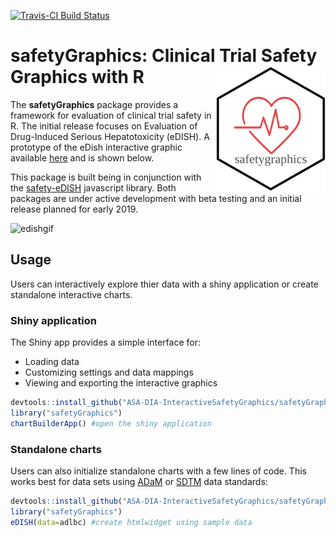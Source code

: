 
[![Travis-CI Build Status](https://travis-ci.org/ASA-DIA-InteractiveSafetyGraphics/safetyGraphics.svg?branch=master)](https://travis-ci.org/ASA-DIA-InteractiveSafetyGraphics/safetyGraphics)

# safetyGraphics: Clinical Trial Safety Graphics with R  <img src="inst/safetyGraphicsHex/safetyGraphicsHex.png" width = "175" height = "200" align="right" /> 

The **safetyGraphics** package provides a framework for evaluation of clinical trial safety in R. The initial release focuses on Evaluation of Drug-Induced Serious Hepatotoxicity (eDISH). A prototype of the eDish interactive graphic available [here](https://asa-dia-interactivesafetygraphics.github.io/safety-eDISH/test/) and is shown below.

This package is built being in conjunction with the [safety-eDISH](https://github.com/ASA-DIA-InteractiveSafetyGraphics/safety-eDISH) javascript library. Both packages are under active development with beta testing and an initial release planned for early 2019.

![edishgif](https://user-images.githubusercontent.com/3680095/45834450-02b3a000-bcbc-11e8-8172-324c2fe43521.gif)

## Usage

Users can interactively explore thier data with a shiny application or create standalone interactive charts. 

### Shiny application

The Shiny app provides a simple interface for:
- Loading data
- Customizing settings and data mappings
- Viewing and exporting the interactive graphics

```r
devtools::install_github("ASA-DIA-InteractiveSafetyGraphics/safetyGraphics")
library("safetyGraphics")
chartBuilderApp() #open the shiny application
```

### Standalone charts

Users can also initialize standalone charts with a few lines of code. This works best for data sets using [ADaM](https://www.cdisc.org/standards/foundational/adam) or [SDTM](https://www.cdisc.org/standards/foundational/sdtm) data standards:

```r
devtools::install_github("ASA-DIA-InteractiveSafetyGraphics/safetyGraphics")
library("safetyGraphics")
eDISH(data=adlbc) #create htmlwidget using sample data
```
